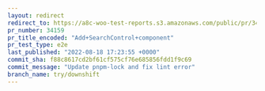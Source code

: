 ```yaml
---
layout: redirect
redirect_to: https://a8c-woo-test-reports.s3.amazonaws.com/public/pr/34159/e2e/index.html
pr_number: 34159
pr_title_encoded: "Add+SearchControl+component"
pr_test_type: e2e
last_published: "2022-08-18 17:23:55 +0000"
commit_sha: f88c8617cd2bf61cf575cf76e685856fdd1f9c69
commit_message: "Update pnpm-lock and fix lint error"
branch_name: try/downshift
---
```

